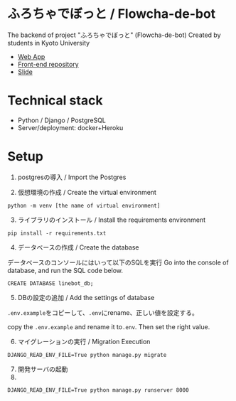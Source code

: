 # ふろちゃでぼっと / Flowcha-de-bot
The backend of project "ふろちゃでぼっと" (Flowcha-de-bot)
Created by students in Kyoto University

- [Web App](https://debot.vercel.app/ )
- [Front-end repository](https://github.com/yuta-ike/line-bot-maker-front)
- [Slide](https://docs.google.com/presentation/d/1ppaFRecLssDuJEaxndWJUHQG2cfsEdfi/edit#slide=id.p1)


# Technical stack

- Python / Django / PostgreSQL
- Server/deployment: docker+Heroku

# Setup

1. postgresの導入 / Import the Postgres

2. 仮想環境の作成 / Create the virtual environment

```
python -m venv [the name of virtual environment]
```

3. ライブラリのインストール / Install the requirements environment 

```
pip install -r requirements.txt
```

4. データベースの作成 / Create the database

データベースのコンソールにはいって以下のSQLを実行
Go into the console of database, and run the SQL code below.

```
CREATE DATABASE linebot_db;
```

5. DBの設定の追加 / Add the settings of database


`.env.example`をコピーして、`.env`にrename、正しい値を設定する。

copy the `.env.example` and rename it to`.env`. Then set the right value.


6. マイグレーションの実行 / Migration Execution

```
DJANGO_READ_ENV_FILE=True python manage.py migrate
```

7. 開発サーバの起動
8. 
```
DJANGO_READ_ENV_FILE=True python manage.py runserver 8000
```

